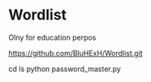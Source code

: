 # Wordlist
Olny for education perpos


https://github.com/BluHExH/Wordlist.git

cd
ls
python password_master.py
